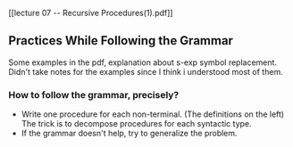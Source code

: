 [[lecture 07 -- Recursive Procedures(1).pdf]]

## Practices While Following the Grammar
Some examples in the pdf, explanation about s-exp symbol replacement.
Didn't take notes for the examples since I think i understood most of them.
### How to follow the grammar, precisely?
- Write one procedure for each non-terminal. (The definitions on the left) The trick is to decompose procedures for each syntactic type.
- If the grammar doesn't help, try to generalize the problem.

